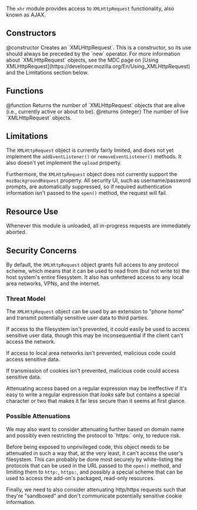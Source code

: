 <!-- contributed by Atul Varma [atul@mozilla.com]  -->
<!-- edited by Noelle Murata [fiveinchpixie@gmail.com]  -->

The `xhr` module provides access to `XMLHttpRequest` functionality, also known
as AJAX.

## Constructors ##

<api name="XMLHttpRequest">
@constructor
  Creates an `XMLHttpRequest`. This is a constructor, so its use should always
  be preceded by the `new` operator.  For more information about
  `XMLHttpRequest` objects, see the MDC page on
  [Using XMLHttpRequest](https://developer.mozilla.org/En/Using_XMLHttpRequest)
  and the Limitations section below.
</api>

## Functions ##

<api name="getRequestCount">
@function
  Returns the number of `XMLHttpRequest` objects that are alive (i.e., currently
  active or about to be).
@returns {integer}
  The number of live `XMLHttpRequest` objects.
</api>


## Limitations ##

The `XMLHttpRequest` object is currently fairly limited, and does not
yet implement the `addEventListener()` or `removeEventListener()`
methods. It also doesn't yet implement the `upload` property.

Furthermore, the `XMLHttpRequest` object does not currently support
the `mozBackgroundRequest` property. All security UI, such as
username/password prompts, are automatically suppressed, so if
required authentication information isn't passed to the `open()`
method, the request will fail.

## Resource Use ##

Whenever this module is unloaded, all in-progress requests are immediately
aborted.

## Security Concerns ##

By default, the `XMLHttpRequest` object grants full access to any
protocol scheme, which means that it can be used to read from (but not
write to) the host system's entire filesystem. It also has unfettered
access to any local area networks, VPNs, and the internet.

### Threat Model ###

The `XMLHttpRequest` object can be used by an extension to "phone
home" and transmit potentially sensitive user data to third
parties.

If access to the filesystem isn't prevented, it could easily be used
to access sensitive user data, though this may be inconsequential if
the client can't access the network.

If access to local area networks isn't prevented, malicious code could access
sensitive data.

If transmission of cookies isn't prevented, malicious code could access
sensitive data.

Attenuating access based on a regular expression may be ineffective if
it's easy to write a regular expression that *looks* safe but contains
a special character or two that makes it far less secure than it seems
at first glance.

### Possible Attenuations ###

<span class="aside">
We may also want to consider attenuating further based on domain name
and possibly even restricting the protocol to `https:` only, to reduce
risk.
</span>

Before being exposed to unprivileged code, this object needs
to be attenuated in such a way that, at the very least, it can't
access the user's filesystem. This can probably be done most securely
by white-listing the protocols that can be used in the URL passed to
the `open()` method, and limiting them to `http:`, `https:`, and
possibly a special scheme that can be used to access the add-on's
packaged, read-only resources.

Finally, we need to also consider attenuating http/https requests such
that they're "sandboxed" and don't communicate potentially sensitive
cookie information.
